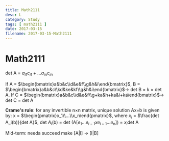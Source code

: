 ```yaml
---
title: Math2111
desc: L
category: Study
tags: [ math2111 ]
date: 2017-03-15
filename: 2017-03-15-Math2111
---
```


# Math2111

det A = $a_{i1}c_{i1}+...a_{in}c_{in}$

If A = $\begin{bmatrix}a&b&c\\d&e&f\\g&h&i\end{bmatrix}$, B = $\begin{bmatrix}a&b&c\\kd&ke&kf\\g&h&i\end{bmatrix}$$\to$ det B = k $\times$ det A. 
If C = $\begin{bmatrix}a&b&c\\d&e&f\\g+ka&h+ka&i+ka\end{bmatrix}$$\to$ det C = det A



**Crame's rule**:
for any invertible n$\times$n matrix, unique solution Ax=b is given by:
x = $\begin{pmatrix}x_1\\...\\x_n\end{pmatrix}$, where $x_i$ = $\frac{det A_i(b)}{det A}$, det $A_i$(b) = det (A[$e_1...e_{i-1}xe_{i+1}...e_n$]) = $x_i$det A



Mid-term:
needa succeed make [A|I] $\to$ [I|B]